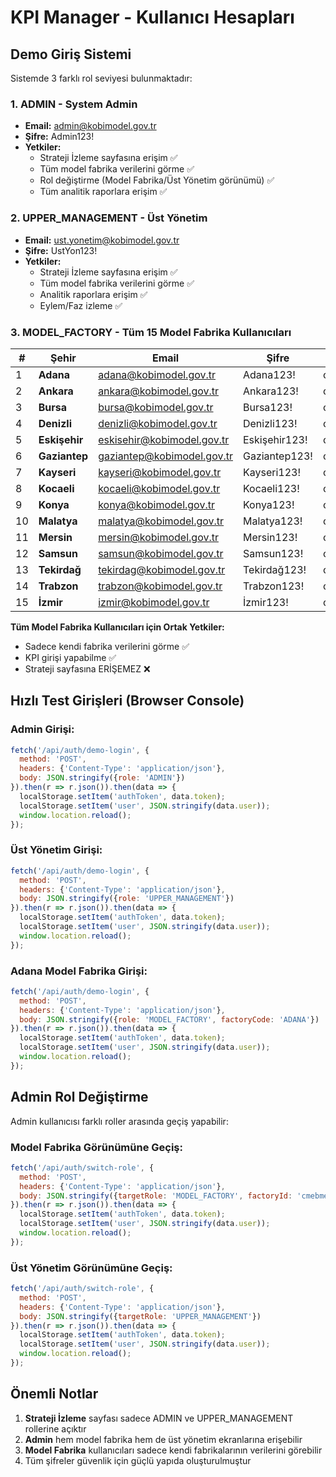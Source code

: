 # KPI Manager - Kullanıcı Hesapları

## Demo Giriş Sistemi

Sistemde 3 farklı rol seviyesi bulunmaktadır:

### 1. **ADMIN** - System Admin
- **Email:** admin@kobimodel.gov.tr  
- **Şifre:** Admin123!
- **Yetkiler:** 
  - Strateji İzleme sayfasına erişim ✅
  - Tüm model fabrika verilerini görme ✅
  - Rol değiştirme (Model Fabrika/Üst Yönetim görünümü) ✅
  - Tüm analitik raporlara erişim ✅

### 2. **UPPER_MANAGEMENT** - Üst Yönetim
- **Email:** ust.yonetim@kobimodel.gov.tr
- **Şifre:** UstYon123!
- **Yetkiler:**
  - Strateji İzleme sayfasına erişim ✅
  - Tüm model fabrika verilerini görme ✅
  - Analitik raporlara erişim ✅
  - Eylem/Faz izleme ✅

### 3. **MODEL_FACTORY** - Tüm 15 Model Fabrika Kullanıcıları

| # | Şehir | Email | Şifre | Fabrika ID |
|---|-------|-------|--------|-----------|
| 1 | **Adana** | adana@kobimodel.gov.tr | Adana123! | cmebmec0a0007gpvewan8fteb |
| 2 | **Ankara** | ankara@kobimodel.gov.tr | Ankara123! | cmebmec020000gpveb9ewqio0 |
| 3 | **Bursa** | bursa@kobimodel.gov.tr | Bursa123! | cmebmec060001gpved4wzoa1i |
| 4 | **Denizli** | denizli@kobimodel.gov.tr | Denizli123! | cmebmec0c000agpveur7svu8r |
| 5 | **Eskişehir** | eskisehir@kobimodel.gov.tr | Eskişehir123! | cmebmec0b0008gpve0h73wefe |
| 6 | **Gaziantep** | gaziantep@kobimodel.gov.tr | Gaziantep123! | cmebmec070002gpveev4g7r2v |
| 7 | **Kayseri** | kayseri@kobimodel.gov.tr | Kayseri123! | cmebmec090004gpveghxdwyuw |
| 8 | **Kocaeli** | kocaeli@kobimodel.gov.tr | Kocaeli123! | cmebmec0d000bgpvez84cki35 |
| 9 | **Konya** | konya@kobimodel.gov.tr | Konya123! | cmebmec090005gpvep0rxmljz |
| 10 | **Malatya** | malatya@kobimodel.gov.tr | Malatya123! | cmebmec0d000cgpveu4t34ysn |
| 11 | **Mersin** | mersin@kobimodel.gov.tr | Mersin123! | cmebmec0a0006gpvexv9vprdx |
| 12 | **Samsun** | samsun@kobimodel.gov.tr | Samsun123! | cmebmec0c0009gpvejqbibf0h |
| 13 | **Tekirdağ** | tekirdag@kobimodel.gov.tr | Tekirdağ123! | cmebmec0e000dgpveiwmi4eo2 |
| 14 | **Trabzon** | trabzon@kobimodel.gov.tr | Trabzon123! | cmebmec0f000egpveges02p3j |
| 15 | **İzmir** | izmir@kobimodel.gov.tr | İzmir123! | cmebmec080003gpve0qsf64du |

**Tüm Model Fabrika Kullanıcıları için Ortak Yetkiler:**
- Sadece kendi fabrika verilerini görme ✅
- KPI girişi yapabilme ✅
- Strateji sayfasına ERİŞEMEZ ❌

## Hızlı Test Girişleri (Browser Console)

### Admin Girişi:
```javascript
fetch('/api/auth/demo-login', {
  method: 'POST',
  headers: {'Content-Type': 'application/json'},
  body: JSON.stringify({role: 'ADMIN'})
}).then(r => r.json()).then(data => {
  localStorage.setItem('authToken', data.token);
  localStorage.setItem('user', JSON.stringify(data.user));
  window.location.reload();
});
```

### Üst Yönetim Girişi:
```javascript
fetch('/api/auth/demo-login', {
  method: 'POST',
  headers: {'Content-Type': 'application/json'},
  body: JSON.stringify({role: 'UPPER_MANAGEMENT'})
}).then(r => r.json()).then(data => {
  localStorage.setItem('authToken', data.token);
  localStorage.setItem('user', JSON.stringify(data.user));
  window.location.reload();
});
```

### Adana Model Fabrika Girişi:
```javascript
fetch('/api/auth/demo-login', {
  method: 'POST',
  headers: {'Content-Type': 'application/json'},
  body: JSON.stringify({role: 'MODEL_FACTORY', factoryCode: 'ADANA'})
}).then(r => r.json()).then(data => {
  localStorage.setItem('authToken', data.token);
  localStorage.setItem('user', JSON.stringify(data.user));
  window.location.reload();
});
```

## Admin Rol Değiştirme

Admin kullanıcısı farklı roller arasında geçiş yapabilir:

### Model Fabrika Görünümüne Geçiş:
```javascript
fetch('/api/auth/switch-role', {
  method: 'POST',
  headers: {'Content-Type': 'application/json'},
  body: JSON.stringify({targetRole: 'MODEL_FACTORY', factoryId: 'cmebmec0a0007gpvewan8fteb'})
}).then(r => r.json()).then(data => {
  localStorage.setItem('authToken', data.token);
  localStorage.setItem('user', JSON.stringify(data.user));
  window.location.reload();
});
```

### Üst Yönetim Görünümüne Geçiş:
```javascript
fetch('/api/auth/switch-role', {
  method: 'POST',
  headers: {'Content-Type': 'application/json'},
  body: JSON.stringify({targetRole: 'UPPER_MANAGEMENT'})
}).then(r => r.json()).then(data => {
  localStorage.setItem('authToken', data.token);
  localStorage.setItem('user', JSON.stringify(data.user));
  window.location.reload();
});
```

## Önemli Notlar

1. **Strateji İzleme** sayfası sadece ADMIN ve UPPER_MANAGEMENT rollerine açıktır
2. **Admin** hem model fabrika hem de üst yönetim ekranlarına erişebilir
3. **Model Fabrika** kullanıcıları sadece kendi fabrikalarının verilerini görebilir
4. Tüm şifreler güvenlik için güçlü yapıda oluşturulmuştur
